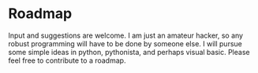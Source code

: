 Roadmap
=======

Input and suggestions are welcome. I am just an amateur hacker, so any robust programming will have to be done by someone else. I will pursue some simple ideas in python, pythonista, and perhaps visual basic. Please feel free to contribute to a roadmap.
